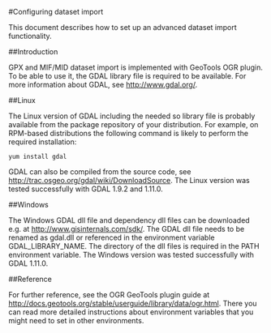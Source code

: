 #Configuring dataset import

This document describes how to set up an advanced dataset import functionality.

##Introduction

GPX and MIF/MID dataset import is implemented with GeoTools OGR plugin. To be able to use it, the GDAL library file is required to be available. For more information about GDAL, see http://www.gdal.org/.

##Linux

The Linux version of GDAL including the needed so library file is probably available from the package repository of your distribution. For example, on RPM-based distributions the following command is likely to perform the required installation:

    yum install gdal

GDAL can also be compiled from the source code, see http://trac.osgeo.org/gdal/wiki/DownloadSource. The Linux version was tested successfully with GDAL 1.9.2 and 1.11.0.

##Windows

The Windows GDAL dll file and dependency dll files can be downloaded e.g. at http://www.gisinternals.com/sdk/. The GDAL dll file needs to be renamed as gdal.dll or referenced in the environment variable GDAL_LIBRARY_NAME. The directory of the dll files is required in the PATH environment variable. The Windows version was tested successfully with GDAL 1.11.0.

##Reference

For further reference, see the OGR GeoTools plugin guide at http://docs.geotools.org/stable/userguide/library/data/ogr.html. There you can read more detailed instructions about environment variables that you might need to set in other environments.
